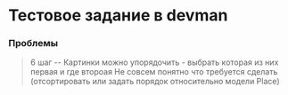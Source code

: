 # Тестовое задание в devman

### Проблемы
> 6 шаг -- Картинки можно упорядочить - выбрать которая из них первая и где второая
Не совсем понятно что требуется сделать (отсортировать или задать порядок относительно модели Place)
